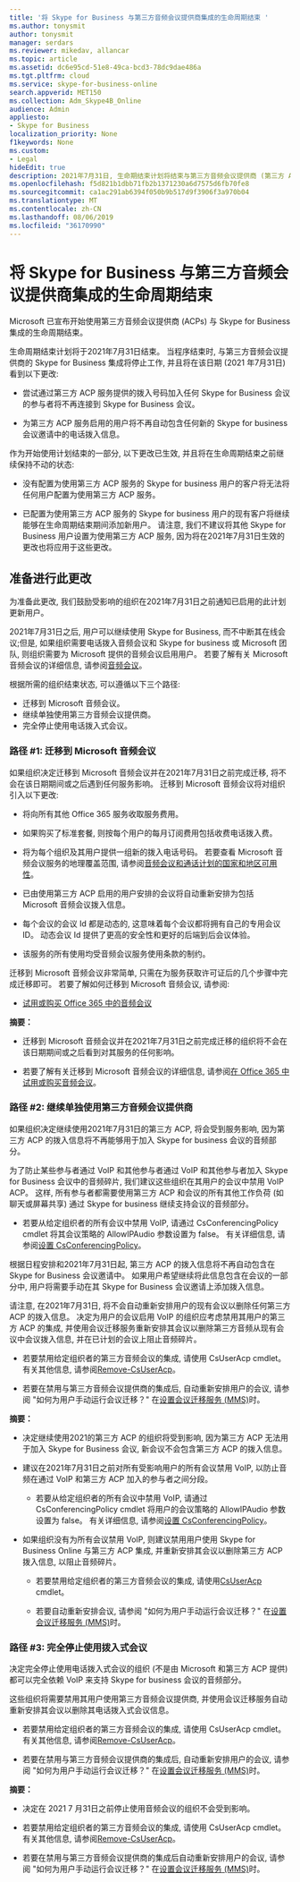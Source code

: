 ```yaml
---
title: '将 Skype for Business 与第三方音频会议提供商集成的生命周期结束 '
ms.author: tonysmit
author: tonysmit
manager: serdars
ms.reviewer: mikedav, allancar
ms.topic: article
ms.assetid: dc6e95cd-51e8-49ca-bcd3-78dc9dae486a
ms.tgt.pltfrm: cloud
ms.service: skype-for-business-online
search.appverid: MET150
ms.collection: Adm_Skype4B_Online
audience: Admin
appliesto:
- Skype for Business
localization_priority: None
f1keywords: None
ms.custom:
- Legal
hideEdit: true
description: 2021年7月31日, 生命期结束计划将结束与第三方音频会议提供商 (第三方 ACP) 的 Skype for Business 的集成。
ms.openlocfilehash: f5d821b1dbb71fb2b1371230a6d7575d6fb70fe8
ms.sourcegitcommit: ca1ac291ab6394f050b9b517d9f3906f3a970b04
ms.translationtype: MT
ms.contentlocale: zh-CN
ms.lasthandoff: 08/06/2019
ms.locfileid: "36170990"
---
```

# <a name="end-of-life-program-for-the-integration-of-skype-for-business-with-third-party-audio-conferencing-providers"></a>将 Skype for Business 与第三方音频会议提供商集成的生命周期结束 

Microsoft 已宣布开始使用第三方音频会议提供商 (ACPs) 与 Skype for Business 集成的生命周期结束。 

生命周期结束计划将于2021年7月31日结束。 当程序结束时, 与第三方音频会议提供商的 Skype for Business 集成将停止工作, 并且将在该日期 (2021 年7月31日) 看到以下更改:

- 尝试通过第三方 ACP 服务提供的拨入号码加入任何 Skype for Business 会议的参与者将不再连接到 Skype for Business 会议。
 
- 为第三方 ACP 服务启用的用户将不再自动包含任何新的 Skype for business 会议邀请中的电话拨入信息。

作为开始使用计划结束的一部分, 以下更改已生效, 并且将在生命周期结束之前继续保持不动的状态: 

- 没有配置为使用第三方 ACP 服务的 Skype for business 用户的客户将无法将任何用户配置为使用第三方 ACP 服务。

- 已配置为使用第三方 ACP 服务的 Skype for business 用户的现有客户将继续能够在生命周期结束期间添加新用户。 请注意, 我们不建议将其他 Skype for Business 用户设置为使用第三方 ACP 服务, 因为将在2021年7月31日生效的更改也将应用于这些更改。

## <a name="preparing-for-this-change"></a>准备进行此更改

为准备此更改, 我们鼓励受影响的组织在2021年7月31日之前通知已启用的此计划更新用户。 

2021年7月31日之后, 用户可以继续使用 Skype for Business, 而不中断其在线会议;但是, 如果组织需要电话拨入音频会议和 Skype for business 或 Microsoft 团队, 则组织需要为 Microsoft 提供的音频会议启用用户。 若要了解有关 Microsoft 音频会议的详细信息, 请参阅[音频会议](https://products.office.com/en-us/skype-for-business/audio-conferencing)。 

根据所需的组织结束状态, 可以遵循以下三个路径:

- 迁移到 Microsoft 音频会议。 
- 继续单独使用第三方音频会议提供商。 
- 完全停止使用电话拨入式会议。

### <a name="path-1-migrate-to-microsoft-audio-conferencing"></a>路径 #1: 迁移到 Microsoft 音频会议   

如果组织决定迁移到 Microsoft 音频会议并在2021年7月31日之前完成迁移, 将不会在该日期期间或之后遇到任何服务影响。 迁移到 Microsoft 音频会议将对组织引入以下更改: 

- 将向所有其他 Office 365 服务收取服务费用。 

- 如果购买了标准套餐, 则按每个用户的每月订阅费用包括收费电话拨入费。 

- 将为每个组织及其用户提供一组新的拨入电话号码。 若要查看 Microsoft 音频会议服务的地理覆盖范围, 请参阅[音频会议和通话计划的国家和地区可用性](/microsoftteams/country-and-region-availability-for-audio-conferencing-and-calling-plans/country-and-region-availability-for-audio-conferencing-and-calling-plans)。
 
- 已由使用第三方 ACP 启用的用户安排的会议将自动重新安排为包括 Microsoft 音频会议拨入信息。
 
- 每个会议的会议 Id 都是动态的, 这意味着每个会议都将拥有自己的专用会议 ID。 动态会议 Id 提供了更高的安全性和更好的后端到后会议体验。

- 该服务的所有使用均受音频会议服务使用条款的制约。 

迁移到 Microsoft 音频会议非常简单, 只需在为服务获取许可证后的几个步骤中完成迁移即可。 若要了解如何迁移到 Microsoft 音频会议, 请参阅:

- [试用或购买 Office 365 中的音频会议](../audio-conferencing-in-office-365/try-or-purchase-audio-conferencing-in-office-365.md)
 
**摘要：**

- 迁移到 Microsoft 音频会议并在2021年7月31日之前完成迁移的组织将不会在该日期期间或之后看到对其服务的任何影响。

- 若要了解有关迁移到 Microsoft 音频会议的详细信息, 请参阅[在 Office 365 中试用或购买音频会议](../audio-conferencing-in-office-365/try-or-purchase-audio-conferencing-in-office-365.md)。 

### <a name="path-2-continue-to-separately-use-a-third-party-audio-conferencing-provider"></a>路径 #2: 继续单独使用第三方音频会议提供商

如果组织决定继续使用2021年7月31日的第三方 ACP, 将会受到服务影响, 因为第三方 ACP 的拨入信息将不再能够用于加入 Skype for business 会议的音频部分。 

为了防止某些参与者通过 VoIP 和其他参与者通过 VoIP 和其他参与者加入 Skype for Business 会议中的音频碎片, 我们建议这些组织在其用户的会议中禁用 VoIP ACP。 这样, 所有参与者都需要使用第三方 ACP 和会议的所有其他工作负荷 (如聊天或屏幕共享) 通过 Skype for business 继续支持会议的音频部分。 

- 若要从给定组织者的所有会议中禁用 VoIP, 请通过 CsConferencingPolicy cmdlet 将其会议策略的 AllowIPAudio 参数设置为 false。 有关详细信息, 请参阅[设置 CsConferencingPolicy](https://docs.microsoft.com/powershell/module/skype/set-csconferencingpolicy?view=skype-ps)。
 
根据日程安排和2021年7月31日起, 第三方 ACP 的拨入信息将不再自动包含在 Skype for Business 会议邀请中。 如果用户希望继续将此信息包含在会议的一部分中, 用户将需要手动在其 Skype for Business 会议邀请上添加拨入信息。 

请注意, 在2021年7月31日, 将不会自动重新安排用户的现有会议以删除任何第三方 ACP 的拨入信息。 决定为用户的会议启用 VoIP 的组织应考虑禁用其用户的第三方 ACP 的集成, 并使用会议迁移服务重新安排其会议以删除第三方音频从现有会议中会议拨入信息, 并在已计划的会议上阻止音频碎片。 

- 若要禁用给定组织者的第三方音频会议的集成, 请使用 CsUserAcp cmdlet。 有关其他信息, 请参阅[Remove-CsUserAcp](https://docs.microsoft.com/powershell/module/skype/remove-csuseracp?view=skype-ps)。 

- 若要在禁用与第三方音频会议提供商的集成后, 自动重新安排用户的会议, 请参阅 "如何为用户手动运行会议迁移？" 在[设置会议迁移服务 (MMS)](../audio-conferencing-in-office-365/setting-up-the-meeting-migration-service-mms.md)时。 

**摘要：**

- 决定继续使用2021的第三方 ACP 的组织将受到影响, 因为第三方 ACP 无法用于加入 Skype for Business 会议, 新会议不会包含第三方 ACP 的拨入信息。 

- 建议在2021年7月31日之前对所有受影响用户的所有会议禁用 VoIP, 以防止音频在通过 VoIP 和第三方 ACP 加入的参与者之间分段。 

    - 若要从给定组织者的所有会议中禁用 VoIP, 请通过 CsConferencingPolicy cmdlet 将用户的会议策略的 AllowIPAudio 参数设置为 false。 有关详细信息, 请参阅[设置 CsConferencingPolicy](https://docs.microsoft.com/powershell/module/skype/set-csconferencingpolicy?view=skype-ps)。
 
- 如果组织没有为所有会议禁用 VoIP, 则建议禁用用户使用 Skype for Business Online 与第三方 ACP 集成, 并重新安排其会议以删除第三方 ACP 拨入信息, 以阻止音频碎片。

    - 若要禁用给定组织者的第三方音频会议的集成, 请使用[CsUserAcp](https://docs.microsoft.com/powershell/module/skype/remove-csuseracp?view=skype-ps) cmdlet。 

    - 若要自动重新安排会议, 请参阅 "如何为用户手动运行会议迁移？" 在[设置会议迁移服务 (MMS)](../audio-conferencing-in-office-365/setting-up-the-meeting-migration-service-mms.md)时。

### <a name="path-3-stop-using-dial-in-conferencing-altogether"></a>路径 #3: 完全停止使用拨入式会议

决定完全停止使用电话拨入式会议的组织 (不是由 Microsoft 和第三方 ACP 提供) 都可以完全依赖 VoIP 来支持 Skype for business 会议的音频部分。 

这些组织将需要禁用其用户使用第三方音频会议提供商, 并使用会议迁移服务自动重新安排其会议以删除其电话拨入式会议信息。 

- 若要禁用给定组织者的第三方音频会议的集成, 请使用 CsUserAcp cmdlet。 有关其他信息, 请参阅[Remove-CsUserAcp](https://docs.microsoft.com/powershell/module/skype/remove-csuseracp?view=skype-ps)。 

- 若要在禁用与第三方音频会议提供商的集成后, 自动重新安排用户的会议, 请参阅 "如何为用户手动运行会议迁移？" 在[设置会议迁移服务 (MMS)](../audio-conferencing-in-office-365/setting-up-the-meeting-migration-service-mms.md)时。 

**摘要：** 

- 决定在 2021 7 月31日之前停止使用音频会议的组织不会受到影响。

- 若要禁用给定组织者的第三方音频会议的集成, 请使用 CsUserAcp cmdlet。 有关其他信息, 请参阅[Remove-CsUserAcp](https://docs.microsoft.com/powershell/module/skype/remove-csuseracp?view=skype-ps)。 

- 若要在禁用与第三方音频会议提供商的集成后自动重新安排用户的会议, 请参阅 "如何为用户手动运行会议迁移？" 在[设置会议迁移服务 (MMS)](../audio-conferencing-in-office-365/setting-up-the-meeting-migration-service-mms.md)时。
